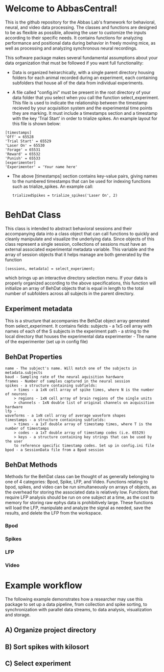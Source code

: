 # Welcome to AbbasCentral!
This is the github repository for the Abbas Lab's framework for behavioral, neural, and video data processing.
The classes and functions are designed to be as flexible as possible, allowing the user to customize the inputs according to their specific needs. 
It contains functions for analyzing performance and positional data during behavior in freely moving mice, as well as processing and analyzing synchronous neural recordings. 

This software package makes several fundamental assumptions about your data organization that must be followed if you want full functionality:

* Data is organized heirarchically, with a single parent directory housing folders for each animal recorded during an experiment, each containing subfolders that house all of the data from individual experiments.

* A file called "config.ini" must be present in the root directory of your data folder that you select when you call the function select_experiment. This file is used to indicate the relationship between the timestamp recieved by your acquisition system and the experimental time points they are marking. It must include a timestamps section and a timestamp with the key 'Trial Start' in order to trialize spikes. An example layout for this file is shown below:

```
[timestamps]
'Off' = 65528
'Trial Start' = 65529
'Laser On' = 65530
'Forage' = 65531
'Reward' = 65532
'Punish' = 65533
[experimenter]
'Experimenter' = 'Your name here'
```

* The above [timestamps] section contains key-value pairs, giving names to the numbered timestamps that can be used for indexing functions such as trialize_spikes. An example call:
    
    `trializedSpikes = trialize_spikes('Laser On', 2)`

# BehDat Class

This class is intended to abstract behavioral sessions and their accompanying data into a class object that can call functions to quickly and cleanly manipulate and visualize the underlying data. Since objects of this class represent a single session, collections of sessions must have an external associated experimental metadata variable. This variable and the array of session objects that it helps manage are both generated by the function 

`[sessions, metadata] = select_experiment;`

which brings up an interactive directory selection menu. If your data is properly organized according to the above specifications, this function will initialize an array of BehDat objects that is equal in length to the total number of subfolders across all subjects in the parent directory.

## Experiment metadata

This is a structure that accompanies the BehDat object array generated from select_experiment. It contains fields:
    subjects - a 1xS cell array with names of each of the S subjects in the experiment
    path - a string to the local directory that houses the experimental data
    experimenter - The name of the experimenter (set up in config file)

## BehDat Properties

    name - The subject's name. Will match one of the subjects in metadata.subjects
    baud - Sampling rate of the neural aquisition hardware
    frames - Number of samples captured in the neural session
    spikes - a structure containing subfields:
        > times - a 1xN cell array of spike times, where N is the number of neurons
        > regions - 1xN cell array of brain regions of the single units
        > channels - 1xN double list of original channels on acquisition hardware
    lfp - 
    waveforms - a 1xN cell array of average waveform shapes
    timestamps - a structure containing subfields:
        > times - a 1xT double array of timestamp times, where T is the number of timestamps
        > codes - a 1xT double array of timestamp codes (i.e. 65529)
        > keys - a structure containing key strings that can be used by the user 
        to reference specific timestamp codes. Set up in config.ini file
    bpod - a SessionData file from a Bpod session

## BehDat Methods

Methods for the BehDat class can be thought of as generally belonging to one of 4 categories: Bpod, Spike, LFP, and Video. Functions relating to bpod, spikes, and video can be run simultaneously on arrays of objects, as the overhead for storing the associated data is relatively low. Functions that require LFP analysis should be run on one subject at a time, as the cost to memory for storing raw ephys data is prohibitively large. These functions will load the LFP, manipulate and analyze the signal as needed, save the results, and delete the LFP from the workspace.

### Bpod

### Spikes
### LFP
### Video

# Example workflow
The following example demonstrates how a researcher may use this package to set up a data pipeline, from collection and spike sorting, to synchronization with parallel data streams, to data analysis, visualization and storage. 
## A) Organize project directory
## B) Sort spikes with kilosort
## C) Select experiment